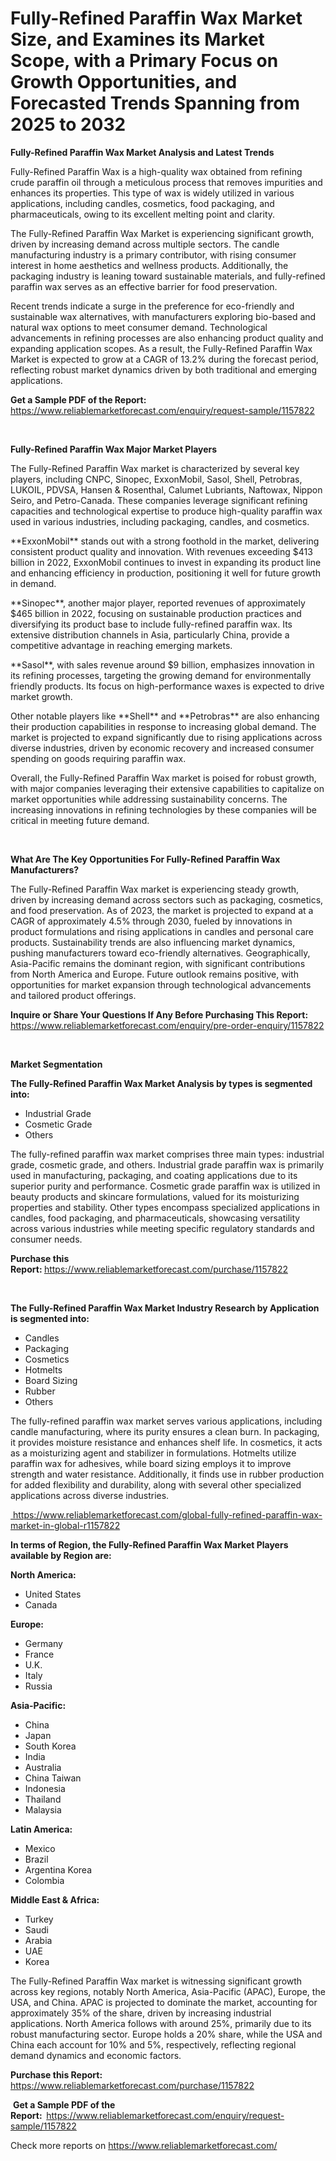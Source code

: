<p><h1>Fully-Refined Paraffin Wax Market Size, and Examines its Market Scope, with a Primary Focus on Growth Opportunities, and Forecasted Trends Spanning from 2025 to 2032</h1></p><p><strong>Fully-Refined Paraffin Wax Market Analysis and Latest Trends</strong></p>
<p><p>Fully-Refined Paraffin Wax is a high-quality wax obtained from refining crude paraffin oil through a meticulous process that removes impurities and enhances its properties. This type of wax is widely utilized in various applications, including candles, cosmetics, food packaging, and pharmaceuticals, owing to its excellent melting point and clarity.</p><p>The Fully-Refined Paraffin Wax Market is experiencing significant growth, driven by increasing demand across multiple sectors. The candle manufacturing industry is a primary contributor, with rising consumer interest in home aesthetics and wellness products. Additionally, the packaging industry is leaning toward sustainable materials, and fully-refined paraffin wax serves as an effective barrier for food preservation.</p><p>Recent trends indicate a surge in the preference for eco-friendly and sustainable wax alternatives, with manufacturers exploring bio-based and natural wax options to meet consumer demand. Technological advancements in refining processes are also enhancing product quality and expanding application scopes. As a result, the Fully-Refined Paraffin Wax Market is expected to grow at a CAGR of 13.2% during the forecast period, reflecting robust market dynamics driven by both traditional and emerging applications.</p></p>
<p><strong>Get a Sample PDF of the Report:&nbsp;</strong> <a href="https://www.reliablemarketforecast.com/enquiry/request-sample/1157822?utm_campaign=2753&utm_medium=2&utm_source=Github&utm_content=ia&utm_term=02042025&utm_id=fully-refined-paraffin-wax">https://www.reliablemarketforecast.com/enquiry/request-sample/1157822</a></p>
<p>&nbsp;</p>
<p><strong>Fully-Refined Paraffin Wax Major Market Players</strong></p>
<p><p>The Fully-Refined Paraffin Wax market is characterized by several key players, including CNPC, Sinopec, ExxonMobil, Sasol, Shell, Petrobras, LUKOIL, PDVSA, Hansen & Rosenthal, Calumet Lubriants, Naftowax, Nippon Seiro, and Petro-Canada. These companies leverage significant refining capacities and technological expertise to produce high-quality paraffin wax used in various industries, including packaging, candles, and cosmetics.</p><p>**ExxonMobil** stands out with a strong foothold in the market, delivering consistent product quality and innovation. With revenues exceeding $413 billion in 2022, ExxonMobil continues to invest in expanding its product line and enhancing efficiency in production, positioning it well for future growth in demand.</p><p>**Sinopec**, another major player, reported revenues of approximately $465 billion in 2022, focusing on sustainable production practices and diversifying its product base to include fully-refined paraffin wax. Its extensive distribution channels in Asia, particularly China, provide a competitive advantage in reaching emerging markets.</p><p>**Sasol**, with sales revenue around $9 billion, emphasizes innovation in its refining processes, targeting the growing demand for environmentally friendly products. Its focus on high-performance waxes is expected to drive market growth.</p><p>Other notable players like **Shell** and **Petrobras** are also enhancing their production capabilities in response to increasing global demand. The market is projected to expand significantly due to rising applications across diverse industries, driven by economic recovery and increased consumer spending on goods requiring paraffin wax.</p><p>Overall, the Fully-Refined Paraffin Wax market is poised for robust growth, with major companies leveraging their extensive capabilities to capitalize on market opportunities while addressing sustainability concerns. The increasing innovations in refining technologies by these companies will be critical in meeting future demand.</p></p>
<p>&nbsp;</p>
<p><strong>What Are The Key Opportunities For Fully-Refined Paraffin Wax Manufacturers?</strong></p>
<p><p>The Fully-Refined Paraffin Wax market is experiencing steady growth, driven by increasing demand across sectors such as packaging, cosmetics, and food preservation. As of 2023, the market is projected to expand at a CAGR of approximately 4.5% through 2030, fueled by innovations in product formulations and rising applications in candles and personal care products. Sustainability trends are also influencing market dynamics, pushing manufacturers toward eco-friendly alternatives. Geographically, Asia-Pacific remains the dominant region, with significant contributions from North America and Europe. Future outlook remains positive, with opportunities for market expansion through technological advancements and tailored product offerings.</p></p>
<p><strong>Inquire or Share Your Questions If Any Before Purchasing This Report:</strong> <a href="https://www.reliablemarketforecast.com/enquiry/pre-order-enquiry/1157822?utm_campaign=2753&utm_medium=2&utm_source=Github&utm_content=ia&utm_term=02042025&utm_id=fully-refined-paraffin-wax">https://www.reliablemarketforecast.com/enquiry/pre-order-enquiry/1157822</a></p>
<p>&nbsp;</p>
<p><strong>Market Segmentation</strong></p>
<p><strong>The Fully-Refined Paraffin Wax Market Analysis by types is segmented into:</strong></p>
<p><ul><li>Industrial Grade</li><li>Cosmetic Grade</li><li>Others</li></ul></p>
<p><p>The fully-refined paraffin wax market comprises three main types: industrial grade, cosmetic grade, and others. Industrial grade paraffin wax is primarily used in manufacturing, packaging, and coating applications due to its superior purity and performance. Cosmetic grade paraffin wax is utilized in beauty products and skincare formulations, valued for its moisturizing properties and stability. Other types encompass specialized applications in candles, food packaging, and pharmaceuticals, showcasing versatility across various industries while meeting specific regulatory standards and consumer needs.</p></p>
<p><strong>Purchase this Report:&nbsp;</strong><a href="https://www.reliablemarketforecast.com/purchase/1157822?utm_campaign=2753&utm_medium=2&utm_source=Github&utm_content=ia&utm_term=02042025&utm_id=fully-refined-paraffin-wax">https://www.reliablemarketforecast.com/purchase/1157822</a></p>
<p>&nbsp;</p>
<p><strong>The Fully-Refined Paraffin Wax Market Industry Research by Application is segmented into:</strong></p>
<p><ul><li>Candles</li><li>Packaging</li><li>Cosmetics</li><li>Hotmelts</li><li>Board Sizing</li><li>Rubber</li><li>Others</li></ul></p>
<p><p>The fully-refined paraffin wax market serves various applications, including candle manufacturing, where its purity ensures a clean burn. In packaging, it provides moisture resistance and enhances shelf life. In cosmetics, it acts as a moisturizing agent and stabilizer in formulations. Hotmelts utilize paraffin wax for adhesives, while board sizing employs it to improve strength and water resistance. Additionally, it finds use in rubber production for added flexibility and durability, along with several other specialized applications across diverse industries.</p></p>
<p><a href="https://www.reliablemarketforecast.com/global-fully-refined-paraffin-wax-market-in-global-r1157822?utm_campaign=2753&utm_medium=2&utm_source=Github&utm_content=ia&utm_term=02042025&utm_id=fully-refined-paraffin-wax">&nbsp;https://www.reliablemarketforecast.com/global-fully-refined-paraffin-wax-market-in-global-r1157822</a></p>
<p><strong>In terms of Region, the Fully-Refined Paraffin Wax Market Players available by Region are:</strong></p>
<p>
    <p> <strong> North America: </strong>
        <ul>
            <li>United States</li>
            <li>Canada</li>
        </ul>
        </p> 
    <p> <strong> Europe: </strong>
        <ul>
            <li>Germany</li>
            <li>France</li>
            <li>U.K.</li>
            <li>Italy</li>
            <li>Russia</li>
        </ul>
        </p> 
    <p> <strong> Asia-Pacific: </strong>
        <ul>
            <li>China</li>
            <li>Japan</li>
            <li>South Korea</li>
            <li>India</li>
            <li>Australia</li>
            <li>China Taiwan</li>
            <li>Indonesia</li>
            <li>Thailand</li>
            <li>Malaysia</li>
        </ul>
        </p> 
    <p> <strong> Latin America: </strong>
        <ul>
            <li>Mexico</li>
            <li>Brazil</li>
            <li>Argentina Korea</li>
            <li>Colombia</li>
        </ul>
        </p> 
    <p> <strong> Middle East & Africa: </strong>
        <ul>
            <li>Turkey</li>
            <li>Saudi</li>
            <li>Arabia</li>
            <li>UAE</li>
            <li>Korea</li>
        </ul>
    </p>
    </p>
<p><p>The Fully-Refined Paraffin Wax market is witnessing significant growth across key regions, notably North America, Asia-Pacific (APAC), Europe, the USA, and China. APAC is projected to dominate the market, accounting for approximately 35% of the share, driven by increasing industrial applications. North America follows with around 25%, primarily due to its robust manufacturing sector. Europe holds a 20% share, while the USA and China each account for 10% and 5%, respectively, reflecting regional demand dynamics and economic factors.</p></p>
<p><strong>Purchase this Report: </strong><a href="https://www.reliablemarketforecast.com/purchase/1157822?utm_campaign=2753&utm_medium=2&utm_source=Github&utm_content=ia&utm_term=02042025&utm_id=fully-refined-paraffin-wax">https://www.reliablemarketforecast.com/purchase/1157822</a></p>
<p>&nbsp;<strong>Get a Sample PDF of the Report:&nbsp;&nbsp;</strong><a href="https://www.reliablemarketforecast.com/enquiry/request-sample/1157822?utm_campaign=2753&utm_medium=2&utm_source=Github&utm_content=ia&utm_term=02042025&utm_id=fully-refined-paraffin-wax">https://www.reliablemarketforecast.com/enquiry/request-sample/1157822</a></p>
<p><strong></strong></p>
<p>Check more reports on <a href="https://www.reliablemarketforecast.com/?utm_campaign=2753&utm_medium=2&utm_source=Github&utm_content=ia&utm_term=02042025&utm_id=fully-refined-paraffin-wax">https://www.reliablemarketforecast.com/</a></p>
